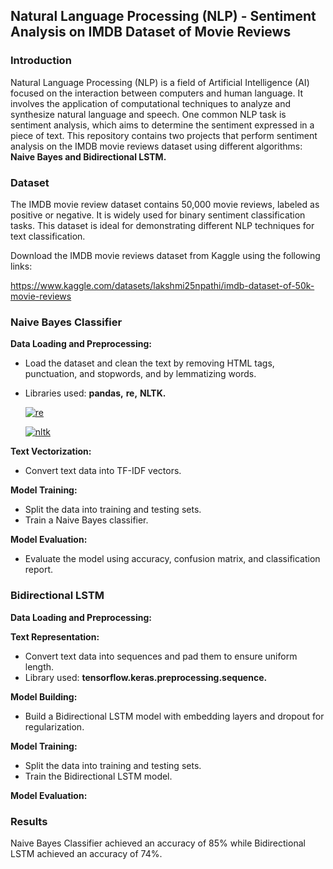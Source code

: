 ## Natural Language Processing (NLP) - Sentiment Analysis on IMDB Dataset of Movie Reviews
### Introduction
Natural Language Processing (NLP) is a field of Artificial Intelligence (AI) focused on the interaction between computers and human language. It involves the application of computational techniques to analyze and synthesize natural language and speech. One common NLP task is sentiment analysis, which aims to determine the sentiment expressed in a piece of text. This repository contains two projects that perform sentiment analysis on the IMDB movie reviews dataset using different algorithms: **Naive Bayes and Bidirectional LSTM.**
### Dataset
The IMDB movie review dataset contains 50,000 movie reviews, labeled as positive or negative. It is widely used for binary sentiment classification tasks. This dataset is ideal for demonstrating different NLP techniques for text classification.

Download the IMDB movie reviews dataset from Kaggle using the following links:

https://www.kaggle.com/datasets/lakshmi25npathi/imdb-dataset-of-50k-movie-reviews

### Naive Bayes Classifier
**Data Loading and Preprocessing:**
* Load the dataset and clean the text by removing HTML tags, punctuation, and stopwords, and by lemmatizing words.
* Libraries used: **pandas,** **re,** **NLTK.**
  
  [![re](https://img.shields.io/badge/re-1f425f?style=for-the-badge)](https://docs.python.org/3/library/re.html)
 
  [![nltk](https://img.shields.io/badge/nltk-9cf?style=for-the-badge&logo=python&logoColor=white)](https://www.nltk.org/)
  
**Text Vectorization:**
* Convert text data into TF-IDF vectors.

**Model Training:**
* Split the data into training and testing sets.
* Train a Naive Bayes classifier.

**Model Evaluation:**
* Evaluate the model using accuracy, confusion matrix, and classification report.

### Bidirectional LSTM
**Data Loading and Preprocessing:**

**Text Representation:**
* Convert text data into sequences and pad them to ensure uniform length.
* Library used: **tensorflow.keras.preprocessing.sequence.**

**Model Building:**
* Build a Bidirectional LSTM model with embedding layers and dropout for regularization.

**Model Training:**
* Split the data into training and testing sets.
* Train the Bidirectional LSTM model.

**Model Evaluation:**

### Results
Naive Bayes Classifier achieved an accuracy of 85% while Bidirectional LSTM achieved an accuracy of 74%. 


